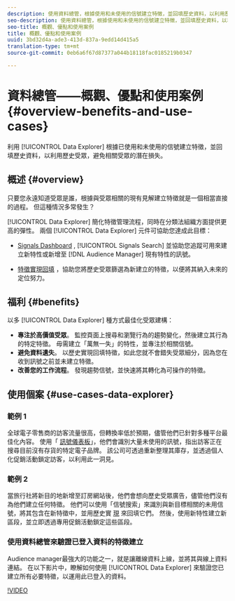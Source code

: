 ```yaml
---
description: 使用資料總管，根據使用和未使用的信號建立特徵，並回填歷史資料，以利用歷史受眾，避免相關受眾的潛在損失。
seo-description: 使用資料總管，根據使用和未使用的信號建立特徵，並回填歷史資料，以利用歷史受眾，避免相關受眾的潛在損失。
seo-title: 概觀、優點和使用案例
title: 概觀、優點和使用案例
uuid: 3bd32d4a-ade3-413d-837a-9edd14d415a5
translation-type: tm+mt
source-git-commit: 0eb6a6f67d87377a044b18118fac0185219b0347

---
```



# 資料總管——概觀、優點和使用案例 {#overview-benefits-and-use-cases}

利用 [!UICONTROL Data Explorer] 根據已使用和未使用的信號建立特徵，並回填歷史資料，以利用歷史受眾，避免相關受眾的潛在損失。

## 概述 {#overview}

只要您永遠知道受眾是誰，根據與受眾相關的現有見解建立特徵就是一個相當直接的過程。 但這種情況多常發生？

[!UICONTROL Data Explorer] 簡化特徵管理流程，同時在分類法組織方面提供更高的彈性。 兩個 [!UICONTROL Data Explorer] 元件可協助您達成此目標：

* [Signals Dashboard](../../features/data-explorer/data-explorer-signals-dashboard.md) , [!UICONTROL Signals Search] 並協助您追蹤可用來建立新特性或新增至 [!DNL Audience Manager] 現有特性的訊號。

* [特徵實現回填](../../features/data-explorer/data-explorer-trait-backfill.md) ，協助您將歷史受眾篩選為新建立的特徵，以便將其納入未來的定位努力。

## 福利 {#benefits}

以多 [!UICONTROL Data Explorer] 種方式最佳化受眾建構：

* **專注於高價值受眾**。 監控頁面上搜尋和瀏覽行為的趨勢變化，然後建立其行為的特定特徵。 毋需建立「萬無一失」的特性，並專注於相關信號。
* **避免資料遺失**。 以歷史實現回填特徵，如此您就不會錯失受眾細分，因為您在收到訊號之前並未建立特徵。
* **改善您的工作流程**。 發現趨勢信號，並快速將其轉化為可操作的特徵。

## 使用個案 {#use-cases-data-explorer}

### 範例 1

全球電子零售商的訪客流量很高，但轉換率低於預期，儘管他們已針對多種平台最佳化內容。 使用「 [訊號儀表板](../../features/data-explorer/data-explorer-signals-dashboard.md)」，他們會識別大量未使用的訊號，指出訪客正在搜尋目前沒有存貨的特定電子品牌。 該公司可透過重新整理其庫存，並透過個人化促銷活動鎖定訪客，以利用此一洞見。

### 範例 2

當旅行社將新目的地新增至訂房網站後，他們會想向歷史受眾廣告，儘管他們沒有為他們建立任何特徵。 他們可以使用「信號搜索」來識別與新目標相關的未用信號，將其包含在新特徵中，並用歷史實 [現](../../features/data-explorer/data-explorer-trait-backfill.md) 來回填它們。 然後，使用新特性建立新區段，並立即透過專用促銷活動鎖定這些區段。

### 使用資料總管來驗證已登入資料的特徵建立

Audience manager最強大的功能之一，就是讓離線資料上線，並將其與線上資料連結。 在以下影片中，瞭解如何使用 [!UICONTROL Data Explorer] 來驗證您已建立所有必要特徵，以運用此已登入的資料。

[!VIDEO](https://video.tv.adobe.com/v/25149/?captions=chi_hant)